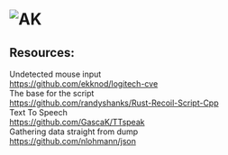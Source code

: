 # <img alt="AK" src="https://i.imgur.com/yGETfSw.png">

## Resources:
Undetected mouse input  
https://github.com/ekknod/logitech-cve  
The base for the script  
https://github.com/randyshanks/Rust-Recoil-Script-Cpp  
Text To Speech  
https://github.com/GascaK/TTspeak  
Gathering data straight from dump  
https://github.com/nlohmann/json  
